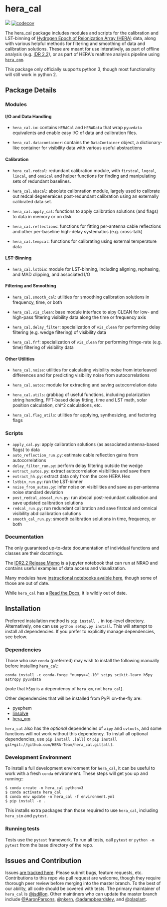 # hera_cal
[![](https://github.com/HERA-Team/hera_cal/workflows/Run%20Tests/badge.svg?branch=master)](https://github.com/HERA-Team/hera_cal/actions)
[![codecov](https://codecov.io/gh/HERA-Team/hera_cal/branch/master/graph/badge.svg)](https://codecov.io/gh/HERA-Team/hera_cal)


The hera_cal package includes modules and scripts for the calibration and LST-binning of [Hydrogen Epoch of Reionization Array (HERA)](http://reionization.org/) data, along with various helpful methods for filtering and smoothing of data and calibration solutions. These are meant for use interatively, as part of offline analysis (e.g. [IDR 2.2](http://reionization.org/manual_uploads/HERA069_IDR2.2_Memo_v2.html)), or as part of HERA's realtime analysis pipeline using [`hera_opm`](https://github.com/HERA-Team/hera_opm/).

This package only officially supports python 3, though most functionality will still work in python 2.

## Package Details

### Modules


#### I/O and Data Handling

* `hera_cal.io`: contains `HERACal` and `HERAData` that wrap `pyuvdata` equivalents and enable easy I/O of data and calibration files.

* `hera_cal.datacontainer`: contains the `DataContainer` object, a dictionary-like container for visibility data with various useful abstractions

#### Calibration

* `hera_cal.redcal`: redundant calibration module, with `firstcal`, `logcal`, `lincal`, and `omnical` and helper functions for finding and manipulating sets of redundant baselines.

* `hera_cal.abscal`: absolute calibnration module, largely used to calibrate out redcal degeneraices post-redundant calibration using an externally calibrated data set.

* `hera_cal.apply_cal`: functions to apply calibration solutions (and flags) to data in memory or on disk

* `hera_cal.reflections`: functions for fitting per-antenna cable reflections and other per-baseline high-delay systematics (e.g. cross-talk)

* `hera_cal.tempcal`: functions for calibrating using external temperature data


#### LST-Binning

* `hera_cal.lstbin`: module for LST-binning, including aligning, rephasing, and MAD clipping, and associated I/O


#### Filtering and Smoothing

* `hera_cal.smooth_cal`: utilities for smoothing calibration solutions in frequency, time, or both

* `hera_cal.vis_clean`: base module interface to aipy CLEAN for low- and high-pass filtering visibility data along the time or frequency axis

* `hera_cal.delay_filter`: specialization of `vis_clean` for performing delay filtering (e.g. wedge filtering) of visibility data

* `hera_cal.frf`: specialization of `vis_clean` for performing fringe-rate (e.g. time) filtering of visibility data

#### Other Utilities

* `hera_cal.noise`: utilities for calculating visibility noise from interleaved differences and for predicting visibility noise from autocorrelations

* `hera_cal.autos`: module for extracting and saving autocorrelation data

* `hera_cal.utils`: grabbag of useful functions, including polarization string handling, FFT-based delay fitting, time and LST math, solar position calculation, chi^2 calculations, etc.

* `hera_cal.flag_utils`: utilities for applying, synthesizing, and factoring flags


### Scripts


* `apply_cal.py`: apply calibration solutions (as associated antenna-based flags) to data
* `auto_reflection_run.py`: estimate cable reflection gains from autocorrelations
* `delay_filter_run.py`: perform delay filtering outside the wedge
* `extract_autos.py`: extract autocorrelation visibilities and save them
* `extract_hh.py`: extract data only from the core HERA Hex
* `lstbin_run.py`: run the LST-binner
* `noise_from_autos.py`: infer noise on visibilities and save as per-antenna noise standard deviation
* `post_redcal_abscal_run.py`: run abscal post-redundant calibration and save updated calibration solutions
* `redcal_run.py`: run redundant calibration and save firstcal and omnical visibility abd calibration solutions
* `smooth_cal_run.py`: smooth calibration solutions in time, frequency, or both

### Documentation

The only guaranteed up-to-date documentation of individual functions and classes are their docstrings.

The [IDR2.2 Release Memo](https://github.com/HERA-Team/hera_sandbox/blob/master/jsd/IDR2_2/IDR2.2_Memo.ipynb) is a jupyter notebook that can run at NRAO and contains useful examples of data access and visualization.

Many modules have [instructional notebooks avaible here](../tree/master/scripts/notebooks), though some of those are out of date.

While `hera_cal` has a [Read the Docs](http://hera_cal.readthedocs.io/en/latest/), it is wildly out of date.


## Installation
Preferred installation method is `pip install .` in top-level directory. Alternatively,
one can use `python setup.py install`. This will attempt to install all dependencies.
If you prefer to explicitly manage dependencies, see below.

### Dependencies
Those who use `conda` (preferred) may wish to install the following manually before
installing `hera_cal`:

`conda install -c conda-forge "numpy>=1.10" scipy scikit-learn h5py astropy pyuvdata`

(note that `h5py` is a dependency of `hera_qm`, not `hera_cal`).

Other dependencies that will be installed from PyPI on-the-fly are:
* pyephem
* [linsolve](https://github.com/HERA-Team/linsolve)
* [hera_qm](https://github.com/HERA-Team/hera_qm)

`hera_cal` also has the _optional_ dependencies of `aipy` and `uvtools`, and some
functions will not work without this dependency. To install all optional dependencies, use
`pip install .[all]` or `pip install git+git://github.com/HERA-Team/hera_cal.git[all]`.

### Development Environment
To install a full development environment for `hera_cal`, it can be useful to work with
a fresh `conda` environment. These steps will get you up and running::

    $ conda create -n hera_cal python=3
    $ conda activate hera_cal
    $ conda env update -n hera_cal -f environment.yml
    $ pip install -e .

This installs extra packages than those required to use `hera_cal`, including `hera_sim`
and `pytest`.

### Running tests
Tests use the `pytest` framework. To run all tests, call `pytest` or
`python -m pytest` from the base directory of the repo.

## Issues and Contribution

Issues [are tracked here](https://github.com/HERA-Team/hera_cal/issues). Please submit bugs, feature requests, etc. Contributions to this repo via pull request are welcome, though they require thorough peer review before merging into the master branch. To the best of our ability, all code should be covered with tests. The primary maintainer of `hera_cal` is [@jsdillon](https://github.com/jsdillon). Other maintiners who can update the master branch include [@AaronParsons](https://github.com/AaronParsons), [@nkern](https://github.com/nkern), [@adampbeardsley](https://github.com/adampbeardsley), and [@plaplant](https://github.com/plaplant).
